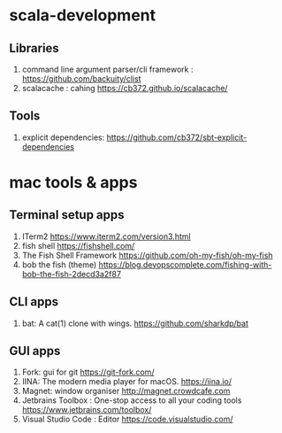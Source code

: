 # scala-development

## Libraries

1. command line argument parser/cli framework : https://github.com/backuity/clist
1. scalacache : cahing https://cb372.github.io/scalacache/

## Tools

1. explicit dependencies: https://github.com/cb372/sbt-explicit-dependencies

# mac tools & apps

## Terminal setup apps
1. ITerm2 https://www.iterm2.com/version3.html
1. fish shell https://fishshell.com/
1. The Fish Shell Framework https://github.com/oh-my-fish/oh-my-fish
1. bob the fish (theme) https://blog.devopscomplete.com/fishing-with-bob-the-fish-2decd3a2f87


## CLI apps
1. bat: A cat(1) clone with wings. https://github.com/sharkdp/bat


## GUI apps
1. Fork: gui for git https://git-fork.com/
1. IINA: The modern media player for macOS. https://iina.io/
1. Magnet:  window organiser http://magnet.crowdcafe.com
1. Jetbrains Toolbox : One-stop access to all your coding tools https://www.jetbrains.com/toolbox/
1. Visual Studio Code : Editor https://code.visualstudio.com/


